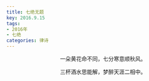 ```yaml
---
title: 七绝无题
key: 2016.9.15
tags: 
- 2016年 
- 七绝
categories: 律诗
---
```


<p align="center">一朵黄花命不同，七分寒意顺秋风。
</p>
<p align="center">三杯酒水思能解，梦醉天涯二相中。
</p>
